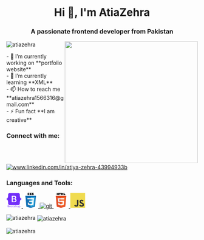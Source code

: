 <h1 align="center">Hi 👋, I'm AtiaZehra</h1>
<h3 align="center">A passionate frontend developer from Pakistan</h3>
<img align="right" src="https://user-images.githubusercontent.com/74038190/236119160-976a0405-caa7-470c-9356-16d43402ea0a.gif" width="350px" height="320px">
<p align="left"> <img src="https://komarev.com/ghpvc/?username=atiazehra&label=Profile%20views&color=0e75b6&style=flat" alt="atiazehra" /> </p>
- 🔭 I’m currently working on **portfolio website** <br>
- 🌱 I’m currently learning **XML** <br>
- 📫 How to reach me **atiazehra1566316@gmail.com**<br>
- ⚡ Fun fact **I am creative**
<h3 align="left">Connect with me:</h3>
<p align="left">
<a href="https://linkedin.com/in/www.linkedin.com/in/atiya-zehra-frontend-developer" target="blank"><img align="center" src="https://raw.githubusercontent.com/rahuldkjain/github-profile-readme-generator/master/src/images/icons/Social/linked-in-alt.svg" alt="www.linkedin.com/in/atiya-zehra-43994933b" height="30" width="40" /></a>
</p>

<h3 align="left">Languages and Tools:</h3>
<p align="left"> <a href="https://getbootstrap.com" target="_blank" rel="noreferrer"> <img src="https://raw.githubusercontent.com/devicons/devicon/master/icons/bootstrap/bootstrap-plain-wordmark.svg" alt="bootstrap" width="40" height="40"/> </a> <a href="https://www.w3schools.com/css/" target="_blank" rel="noreferrer"> <img src="https://raw.githubusercontent.com/devicons/devicon/master/icons/css3/css3-original-wordmark.svg" alt="css3" width="40" height="40"/> </a> <a href="https://git-scm.com/" target="_blank" rel="noreferrer"> <img src="https://www.vectorlogo.zone/logos/git-scm/git-scm-icon.svg" alt="git" width="40" height="40"/> </a> <a href="https://www.w3.org/html/" target="_blank" rel="noreferrer"> <img src="https://raw.githubusercontent.com/devicons/devicon/master/icons/html5/html5-original-wordmark.svg" alt="html5" width="40" height="40"/> </a> <a href="https://developer.mozilla.org/en-US/docs/Web/JavaScript" target="_blank" rel="noreferrer"> <img src="https://raw.githubusercontent.com/devicons/devicon/master/icons/javascript/javascript-original.svg" alt="javascript" width="40" height="40"/> </a> </p>

<p><img align="left" src="https://github-readme-stats.vercel.app/api/top-langs?username=atiazehra&show_icons=true&locale=en&layout=compact" alt="atiazehra" /></p>

<p>&nbsp;<img align="center" src="https://github-readme-stats.vercel.app/api?username=atiazehra&show_icons=true&locale=en" alt="atiazehra" /></p>

<p><img align="center" src="https://github-readme-streak-stats.herokuapp.com/?user=atiazehra&" alt="atiazehra" /></p>

